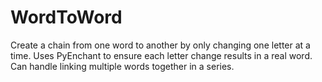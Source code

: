# WordToWord
Create a chain from one word to another by only changing one letter at a time. Uses PyEnchant to ensure each letter change results in a real word. Can handle linking multiple words together in a series.
